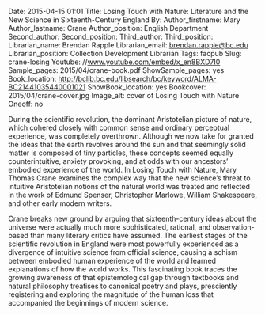 Date: 2015-04-15 01:01
Title: Losing Touch with Nature: Literature and the New Science in Sixteenth-Century England 
By:
Author_firstname: Mary 
Author_lastname: Crane
Author_position: English Department
Second_author:
Second_position:
Third_author:
Third_position:
Librarian_name: Brendan Rapple
Librarian_email: brendan.rapple@bc.edu
Librarian_position: Collection Development Librarian
Tags: facpub
Slug: crane-losing
Youtube: //www.youtube.com/embed/x_en8BXD7I0
Sample_pages: 2015/04/crane-book.pdf
ShowSample_pages: yes
Book_location: http://bclib.bc.edu/libsearch/bc/keyword/ALMA-BC21441035440001021
ShowBook_location: yes
Bookcover: 2015/04/crane-cover.jpg
Image_alt: cover of Losing Touch with Nature
Oneoff: no

 During the scientific revolution, the dominant Aristotelian picture of nature, which cohered closely with common sense and ordinary perceptual experience, was completely overthrown. Although we now take for granted the ideas that the earth revolves around the sun and that seemingly solid matter is composed of tiny particles, these concepts seemed equally counterintuitive, anxiety provoking, and at odds with our ancestors’ embodied experience of the world. In Losing Touch with Nature, Mary Thomas Crane examines the complex way that the new science’s threat to intuitive Aristotelian notions of the natural world was treated and reflected in the work of Edmund Spenser, Christopher Marlowe, William Shakespeare, and other early modern writers.

Crane breaks new ground by arguing that sixteenth-century ideas about the universe were actually much more sophisticated, rational, and observation-based than many literary critics have assumed. The earliest stages of the scientific revolution in England were most powerfully experienced as a divergence of intuitive science from official science, causing a schism between embodied human experience of the world and learned explanations of how the world works. This fascinating book traces the growing awareness of that epistemological gap through textbooks and natural philosophy treatises to canonical poetry and plays, presciently registering and exploring the magnitude of the human loss that accompanied the beginnings of modern science. 
